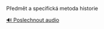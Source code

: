 
Předmět a specifická metoda historie

[🔊 Poslechnout audio](/data/7-paragraphs/audio/chapter_19/para_008-Pedmt-a-specifick-metoda-historie.mp3)
